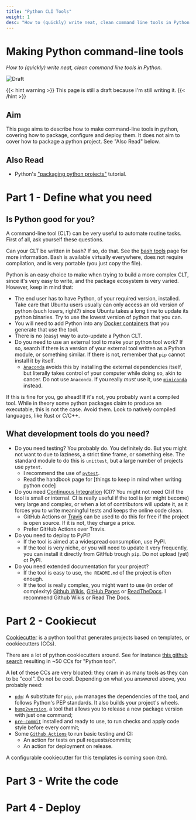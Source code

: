 ```yaml
---
title: "Python CLI Tools"
weight: 1
desc: "How to (quickly) write neat, clean command line tools in Python."
---
```


# Making Python command-line tools
*How to (quickly) write neat, clean command line tools in Python.*

![Draft](https://img.shields.io/badge/status-draft-red)

{{< hint warning >}}
This page is still a draft because I'm still writing it.
{{< /hint >}}

## Aim
This page aims to describe how to make command-line tools in python, covering how to package, configure and deploy them. It does not aim to cover how to package a python project. See "Also Read" below.

## Also Read
- Python's ["packaging python projects"](https://packaging.python.org/en/latest/tutorials/packaging-projects/) tutorial.

# Part 1 - Define what you need

## Is Python good for you?
A command-line tool (CLT) can be very useful to automate routine tasks. First of all, ask yourself these questions.

Can your CLT be written in bash? If so, do that. See the [bash tools](./bash_tools.md) page for more information. Bash is available virtually everywhere, does not require compilation, and is very portable (you just copy the file).

Python is an easy choice to make when trying to build a more complex CLT, since it's very easy to write, and the package ecosystem is very varied. However, keep in mind that:
- The end user has to have Python, of your required version, installed. Take care that Ubuntu users usually can only access an old version of python (such losers, right?) since Ubuntu takes a long time to update its python binaries. Try to use the lowest version of python that you can.
- You will need to add Python into any [Docker containers](/handbook/containerizing.md) that you generate that use the tool.
- There is no (easy) way to auto-update a Python CLT.
- Do you need to use an external tool to make your python tool work? If so, search if there is a version of your external tool written as a Python module, or something similar. If there is not, remember that `pip` cannot install it by itself.
  - [`Anaconda`](https://www.anaconda.com/) avoids this by installing the external dependencies itself, but literally takes control of your computer while doing so, akin to cancer. Do not use `Anaconda`. If you really *must* use it, use [`miniconda`](https://docs.conda.io/en/latest/miniconda.html) instead.

If this is fine for you, go ahead! If it's not, you probably want a compiled tool. While in theory some python packages claim to produce an executable, this is not the case. Avoid them. Look to natively compiled languages, like Rust or C/C++.

## What development tools do you need?

- Do you need testing? You probably do. You definitely do. But you might not want to due to laziness, a strict time frame, or something else. The standard module to do this is `unittest`, but a large number of projects use `pytest`.
  - I recommend the use of [`pytest`](https://docs.pytest.org/en/latest/).
  - Read the handbook page for [things to keep in mind when writing python code]
- Do you need [Continuous Integration](https://docs.github.com/en/actions/automating-builds-and-tests/about-continuous-integration) (CI)? You might not need CI if the tool is small or internal. CI is really useful if the tool is (or might become) very large and complex, or when a lot of contributors will update it, as it forces you to write meaningful tests and keeps the online code clean.
  - GitHub Actions or [Travis](https://www.travis-ci.com/) can be used to do this for free if the project is open source. If it is not, they charge a price.
  - Prefer GitHub Actions over Travis.
- Do you need to deploy to PyPI?
  - If the tool is aimed at a widespread consumption, use PyPI.
  - If the tool is very niche, or you will need to update it very frequently, you can install it directly from GitHub trough `pip`. Do not upload (yet) ot PyPI.
- Do you need extended documentation for your project?
  - If the tool is easy to use, `the README.md` of the project is often enough.
  - If the tool is really complex, you might want to use (in order of complexity) [Github Wikis](https://docs.github.com/en/communities/documenting-your-project-with-wikis/about-wikis), [GitHub Pages](https://pages.github.com/) or [ReadTheDocs](https://readthedocs.org/). I recommend Github Wikis or Read The Docs.

# Part 2 - Cookiecut

[Cookiecutter](https://github.com/cookiecutter/cookiecutter) is a python tool that generates projects based on templates, or cookiecutters (CCs).

There are a lot of python cookiecutters around. See for instance [this github search](https://github.com/search?q=cookiecutter+python+tool&type=repositories) resulting in ~50 CCs for "Python tool".

A **lot** of these CCs are very bloated: they cram in as many tools as they can to be "cool". Do not be cool.
Depending on what you answered above, you probably need:
- [`pdm`](https://github.com/pdm-project/pdm): A substitute for `pip`, `pdm` manages the dependencies of the tool, and follows Python's PEP standards. It also builds your project's wheels.
- [`bump2version`](https://github.com/c4urself/bump2version), a tool that allows you to release a new package version with just one command;
- [`pre-commit`](https://pre-commit.com/) installed and ready to use, to run checks and apply code style before every commit;
- Some [`Github Actions`](https://github.com/features/actions) to run basic testing and CI:
  - An action for tests on pull requests/commits;
  - An action for deployment on release.

A configurable cookiecutter for this templates is coming soon (tm).

# Part 3 - Write the code


# Part 4 - Deploy

